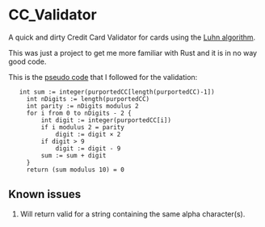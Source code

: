 # CC_Validator

A quick and dirty Credit Card Validator for cards using the [Luhn algorithm](https://en.wikipedia.org/wiki/Luhn_algorithm).

This was just a project to get me more familiar with Rust and it is in no way good code.

This is the [pseudo code](https://en.wikipedia.org/wiki/Luhn_algorithm#Pseudocode_implementation) that I followed for the validation:

```
   int sum := integer(purportedCC[length(purportedCC)-1])
     int nDigits := length(purportedCC)
     int parity := nDigits modulus 2
     for i from 0 to nDigits - 2 {
         int digit := integer(purportedCC[i])
         if i modulus 2 = parity
             digit := digit × 2
         if digit > 9
             digit := digit - 9 
         sum := sum + digit
     }
     return (sum modulus 10) = 0
```
## Known issues
1. Will return valid for a string containing the same alpha character(s).